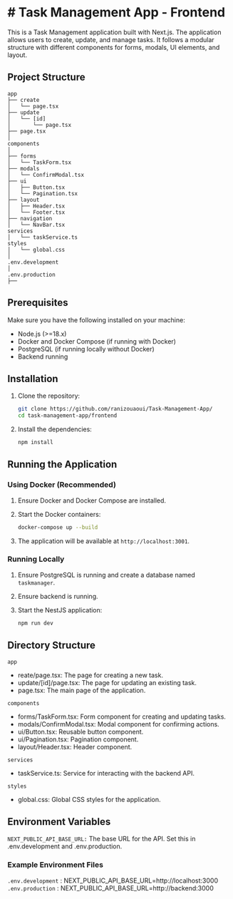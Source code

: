 # # Task Management App - Frontend

This is a Task Management application built with Next.js. The application allows users to create, update, and manage tasks. It follows a modular structure with different components for forms, modals, UI elements, and layout.

## Project Structure

```plaintext
app
├── create
│   └── page.tsx
├── update
│   └── [id]
│       └── page.tsx
├── page.tsx
│
components
│
├── forms
│   └── TaskForm.tsx
├── modals
│   └── ConfirmModal.tsx
├── ui
│   ├── Button.tsx
│   └── Pagination.tsx
├── layout
│   ├── Header.tsx
│   └── Footer.tsx
├── navigation
│   └── NavBar.tsx
services
│   └── taskService.ts
styles
│   └── global.css
│
.env.development
│
.env.production
├── 

```
## Prerequisites

Make sure you have the following installed on your machine:

- Node.js (>=18.x)
- Docker and Docker Compose (if running with Docker)
- PostgreSQL (if running locally without Docker)
- Backend running

## Installation

1. Clone the repository:

    ```bash
    git clone https://github.com/ranizouaoui/Task-Management-App/
    cd task-management-app/frontend
    ```

2. Install the dependencies:

    ```bash
    npm install
    ```

## Running the Application

### Using Docker (Recommended)

1. Ensure Docker and Docker Compose are installed.

2. Start the Docker containers:

    ```bash
    docker-compose up --build
    ```

3. The application will be available at `http://localhost:3001`.

### Running Locally

1. Ensure PostgreSQL is running and create a database named `taskmanager`.
2. Ensure backend is running.

3. Start the NestJS application:

    ```bash
    npm run dev
    ```

## Directory Structure

`app`
- reate/page.tsx: The page for creating a new task.
- update/[id]/page.tsx: The page for updating an existing task.
- page.tsx: The main page of the application.

`components`
- forms/TaskForm.tsx: Form component for creating and updating tasks.
- modals/ConfirmModal.tsx: Modal component for confirming actions.
- ui/Button.tsx: Reusable button component.
- ui/Pagination.tsx: Pagination component.
- layout/Header.tsx: Header component.

`services`
- taskService.ts: Service for interacting with the backend API.

`styles`
- global.css: Global CSS styles for the application.

## Environment Variables

`NEXT_PUBLIC_API_BASE_URL:` The base URL for the API. Set this in .env.development and .env.production.


### Example Environment Files

`.env.development` : NEXT_PUBLIC_API_BASE_URL=http://localhost:3000
`.env.production` : NEXT_PUBLIC_API_BASE_URL=http://backend:3000